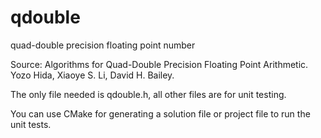 # qdouble
quad-double precision floating point number

Source: Algorithms for Quad-Double Precision Floating Point Arithmetic. Yozo Hida, Xiaoye S. Li, David H. Bailey.


The only file needed is qdouble.h, all other files are for unit testing.

You can use CMake for generating a solution file or project file to run the unit tests.